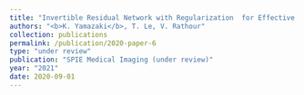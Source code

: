 ```yaml
---
title: "Invertible Residual Network with Regularization  for Effective Volumetric Segmentation"
authors: "<b>K. Yamazaki</b>, T. Le, V. Rathour"
collection: publications
permalink: /publication/2020-paper-6
type: "under review"
publication: "SPIE Medical Imaging (under review)"
year: "2021"
date: 2020-09-01
---
```

